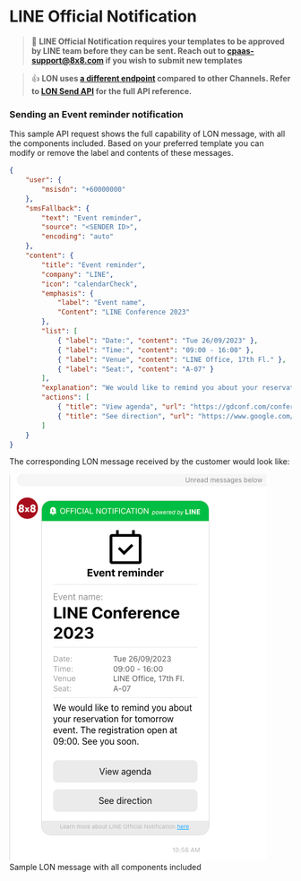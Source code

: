 # LINE Official Notification

> 🚧 **LINE Official Notification requires your templates to be approved by LINE team before they can be sent. Reach out to [cpaas-support@8x8.com](mailto:cpaas-support@8x8.com) if you wish to submit new templates**
>
>

> 👍 **LON uses [a different endpoint](https://chatapps.8x8.com/api/v1/subaccounts/%7BsubAccountId%7D/lon) compared to other Channels. Refer to [LON Send API](/connect/reference/send-lon-message) for the full API reference.**
>
>

### Sending an Event reminder notification

This sample API request shows the full capability of LON message, with all the components included. Based on your preferred template you can modify or remove the label and contents of these messages.

```json
{
    "user": {
        "msisdn": "+60000000"
    },
    "smsFallback": {
        "text": "Event reminder",
        "source": "<SENDER ID>",
        "encoding": "auto"
    },
    "content": {
        "title": "Event reminder",
        "company": "LINE",
        "icon": "calendarCheck",
        "emphasis": {
            "label": "Event name",
            "Content": "LINE Conference 2023"
        },
        "list": [
            { "label": "Date:", "content": "Tue 26/09/2023" },
            { "label": "Time:", "content": "09:00 - 16:00" },
            { "label": "Venue", "content": "LINE Office, 17th Fl." },
            { "label": "Seat:", "content": "A-07" }
        ],
        "explanation": "We would like to remind you about your reservation for tomorrow event. The registration open at 09:00. See you soon.",
        "actions": [
            { "title": "View agenda", "url": "https://gdconf.com/conference" },
            { "title": "See direction", "url": "https://www.google.com/maps" }
        ]
    }
}

```

The corresponding LON message received by the customer would look like:

![Sample LON message with all components included](../images/85b76de-LON_Event_Reminder.png)Sample LON message with all components included
